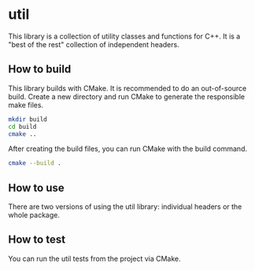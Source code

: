 # util
This  library is a collection of utility classes and functions for C++. It is a "best of the rest" collection of independent headers.

## How to build

This library builds with CMake. It is recommended to do an out-of-source build. Create a new directory and run CMake to generate the responsible make files.

```sh
mkdir build
cd build
cmake ..
```

After creating the build files, you can run CMake with the build command.

```sh
cmake --build .
```

## How to use

There are two versions of using the util library: individual headers or the whole package.

## How to test

You can run the util tests from the project via CMake.
